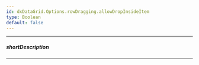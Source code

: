 ```yaml
---
id: dxDataGrid.Options.rowDragging.allowDropInsideItem
type: Boolean
default: false
---
```

---
##### shortDescription
<!-- Description goes here -->

---
<!-- Description goes here -->